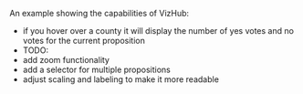 An example showing the capabilities of VizHub:

- if you hover over a county it will display the number of
  yes votes and no votes for the current proposition
- TODO:
- add zoom functionality
- add a selector for multiple propositions
- adjust scaling and labeling to make it more readable 
